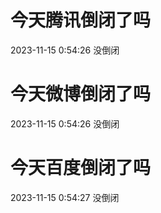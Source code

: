 # 今天腾讯倒闭了吗

2023-11-15 0:54:26 没倒闭

# 今天微博倒闭了吗

2023-11-15 0:54:26 没倒闭

# 今天百度倒闭了吗

2023-11-15 0:54:27 没倒闭

